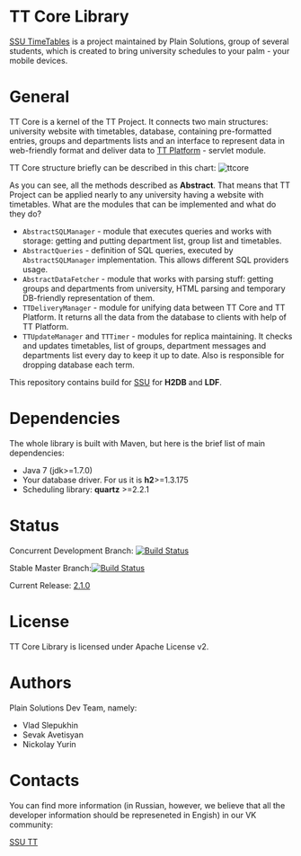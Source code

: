 TT Core Library
=======
[SSU TimeTables](http://ssutt.org) is a project maintained by Plain Solutions, group of several students, which is created to bring university schedules to your palm - your mobile devices.

General
================
TT Core is a kernel of the TT Project. It connects two main structures: university website with timetables, database, containing pre-formatted entries, groups and departments lists and an interface to represent data in web-friendly format and deliver data to  [TT Platform](https://github.com/plain-solutions/tt-platform) -  servlet module.

TT Core structure briefly can be described in this chart:
![ttcore]()

As you can see, all the methods described as **Abstract**. That means that TT Project can be applied nearly to any university having a website with timetables. What are the modules that can be implemented and what do they do?

 * `AbstractSQLManager` - module that executes queries and works with storage: getting and putting department list, group list and timetables.
 * `AbstractQueries` - definition of SQL queries, executed by `AbstractSQLManager` implementation. This allows different SQL providers usage.
 *  `AbstractDataFetcher` - module that works with parsing stuff: getting groups and departments from university, HTML parsing and temporary DB-friendly representation of them.
 *  `TTDeliveryManager` - module for unifying data between TT Core and TT Platform. It returns all the data from the database to clients with help of TT Platform.
 * `TTUpdateManager` and `TTTimer` - modules for replica maintaining. It checks and updates timetables, list of groups, department messages and departments list every day to keep it up to date. Also is responsible for dropping database each term.

This repository contains build for [SSU](http://www.sgu.ru/) for **H2DB** and **LDF**.

Dependencies
============
The whole library is built with Maven, but here is the brief list of main dependencies:

* Java 7 (jdk>=1.7.0)
* Your database driver. For us it is **h2**>=1.3.175
* Scheduling library: **quartz** >=2.2.1


Status 
======
Concurrent Development Branch: [![Build Status](https://travis-ci.org/Plain-Solutions/tt-core.svg?branch=dev)](https://travis-ci.org/Plain-Solutions/tt-core)

Stable Master Branch:[![Build Status](https://travis-ci.org/Plain-Solutions/tt-core.svg?branch=master)](https://travis-ci.org/Plain-Solutions/tt-core)

Current  Release: [2.1.0](https://github.com/Plain-Solutions/tt-core/releases/tag/2.1.0)

License
=======
TT Core Library is licensed under Apache License v2.

Authors
=======
Plain Solutions Dev Team, namely:
 
 * Vlad Slepukhin
 * Sevak Avetisyan
 * Nickolay Yurin 
 
Contacts
========
You can find more information (in Russian, however, we believe that all the developer information should be represeneted in Engish) in our VK community: 

[SSU TT](http://vk.com/ssutt)
